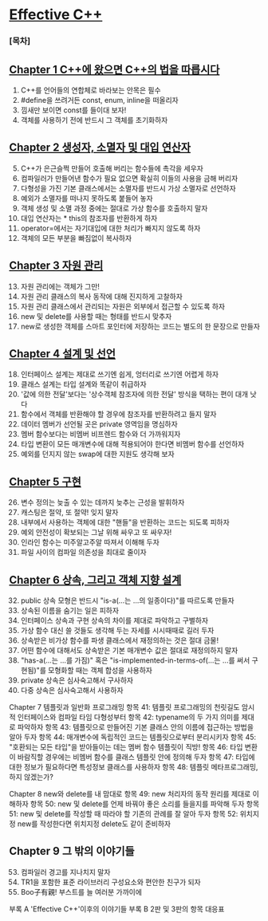
# [Effective C++](http://www.kyobobook.co.kr/product/detailViewKor.laf?mallGb=KOR&ejkGb=KOR&barcode=9791195444946)

### [목차]

## [Chapter 1 C++에 왔으면 C++의 법을 따릅시다](./1.)
  1. C++를 언어들의 연합체로 바라보는 안목은 필수
  2. #define을 쓰려거든 const, enum, inline을 떠올리자
  3. 낌새만 보이면 const를 들이대 보자!
  4. 객체를 사용하기 전에 반드시 그 객체를 초기화하자

## [Chapter 2 생성자, 소멸자 및 대입 연산자](./2.)
  5. C++가 은근슬쩍 만들어 호출해 버리는 함수들에 촉각을 세우자
  6. 컴파일러가 만들어낸 함수가 필요 없으면 확실히 이들의 사용을 금해 버리자
  7. 다형성을 가진 기본 클래스에서는 소멸자를 반드시 가상 소멸자로 선언하자
  8. 예외가 소멸자를 떠나지 못하도록 붙들어 놓자
  9. 객체 생성 및 소멸 과정 중에는 절대로 가상 함수를 호출하지 말자
  10. 대입 연산자는 * this의 참조자를 반환하게 하자
  11. operator=에서는 자기대입에 대한 처리가 빠지지 않도록 하자
  12. 객체의 모든 부분을 빠짐없이 복사하자

## [Chapter 3 자원 관리](./3.)
  13. 자원 관리에는 객체가 그만!
  14. 자원 관리 클래스의 복사 동작에 대해 진지하게 고찰하자
  15. 자원 관리 클래스에서 관리되는 자원은 외부에서 접근할 수 있도록 하자
  16. new 및 delete를 사용할 때는 형태를 반드시 맞추자
  17. new로 생성한 객체를 스마트 포인터에 저장하는 코드는 별도의 한 문장으로 만들자

## [Chapter 4 설계 및 선언](./4.)
  18. 인터페이스 설계는 제대로 쓰기엔 쉽게, 엉터리로 쓰기엔 어렵게 하자
  19. 클래스 설계는 타입 설계와 똑같이 취급하자
  20. '값에 의한 전달'보다는 '상수객체 참조자에 의한 전달' 방식을 택하는 편이 대개 낫다
  21. 함수에서 객체를 반환해야 할 경우에 참조자를 반환하려고 들지 말자
  22. 데이터 멤버가 선언될 곳은 private 영역임을 명심하자
  23. 멤버 함수보다는 비멤버 비프렌드 함수와 더 가까워지자
  24. 타입 변환이 모든 매개변수에 대해 적용되어야 한다면 비멤버 함수를 선언하자
  25. 예외를 던지지 않는 swap에 대한 지원도 생각해 보자

## [Chapter 5 구현](./5.)
  26. 변수 정의는 늦출 수 있는 데까지 늦추는 근성을 발휘하자
  27. 캐스팅은 절약, 또 절약! 잊지 말자
  28. 내부에서 사용하는 객체에 대한 "핸들"을 반환하는 코드는 되도록 피하자
  29. 예외 안전성이 확보되는 그날 위해 싸우고 또 싸우자!
  30. 인라인 함수는 미주알고주알 따져서 이해해 두자
  31. 파일 사이의 컴파일 의존성을 최대로 줄이자

## [Chapter 6 상속, 그리고 객체 지향 설계](./6.)
  32. public 상속 모형은 반드시 "is-a(...는 ...의 일종이다)"를 따르도록 만들자
  33. 상속된 이름을 숨기는 일은 피하자
  34. 인터페이스 상속과 구현 상속의 차이를 제대로 파악하고 구별하자
  35. 가상 함수 대신 쓸 것들도 생각해 두는 자세를 시시때때로 길러 두자
  36. 상속받은 비가상 함수를 파생 클래스에서 재정의하는 것은 절대 금물!
  37. 어떤 함수에 대해서도 상속받은 기본 매개변수 값은 절대로 재정의하지 말자
  38. "has-a(...는 ...를 가짐)" 혹은 "is-implemented-in-terms-of(...는 ...를 써서 구현됨)"를 모형화할 때는 객체 합성을 사용하자
  39. private 상속은 심사숙고해서 구사하자
  40. 다중 상속은 심사숙고해서 사용하자

Chapter 7 템플릿과 일반화 프로그래밍
항목 41: 템플릿 프로그래밍의 천릿길도 암시적 인터페이스와 컴파일 타임 다형성부터
항목 42: typename의 두 가지 의미를 제대로 파악하자
항목 43: 템플릿으로 만들어진 기본 클래스 안의 이름에 접근하는 방법을 알아 두자
항목 44: 매개변수에 독립적인 코드는 템플릿으로부터 분리시키자
항목 45: "호환되는 모든 타입"을 받아들이는 데는 멤버 함수 템플릿이 직방!
항목 46: 타입 변환이 바람직할 경우에는 비멤버 함수를 클래스 템플릿 안에 정의해 두자
항목 47: 타입에 대한 정보가 필요하다면 특성정보 클래스를 사용하자
항목 48: 템플릿 메타프로그래밍, 하지 않겠는가?

Chapter 8 new와 delete를 내 맘대로
항목 49: new 처리자의 동작 원리를 제대로 이해하자
항목 50: new 및 delete를 언제 바꿔야 좋은 소리를 들을지를 파악해 두자
항목 51: new 및 delete를 작성할 때 따라야 할 기존의 관례를 잘 알아 두자
항목 52: 위치지정 new를 작성한다면 위치지정 delete도 같이 준비하자

## Chapter 9 그 밖의 이야기들
  53. 컴파일러 경고를 지나치지 말자
  54. TR1을 포함한 표준 라이브러리 구성요소와 편안한 친구가 되자
  55. Boo子有親! 부스트를 늘 여러분 가까이에

부록 A 'Effective C++'이후의 이야기들
부록 B 2판 및 3판의 항목 대응표
